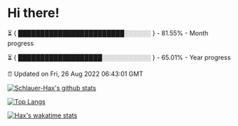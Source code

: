 # Hi there!

⏳ { ████████████████████████░░░░░░ } - 81.55% - Month progress

⏳ { ███████████████████░░░░░░░░░░░ } - 65.01% - Year progress

⏰ Updated on Fri, 26 Aug 2022 06:43:01 GMT


[![Schlauer-Hax's github stats](https://github-readme-stats.vercel.app/api?username=Schlauer-Hax&show_icons=true&theme=dark&count_private=true)](https://github.com/Schlauer-Hax)


[![Top Langs](https://github-readme-stats.vercel.app/api/top-langs/?username=Schlauer-Hax&layout=compact&theme=dark)](https://github.com/Schlauer-Hax?tab=repositories)


[![Hax's wakatime stats](https://github-readme-stats.vercel.app/api/wakatime?username=Hax&theme=dark)](https://wakatime.com/@Hax)

